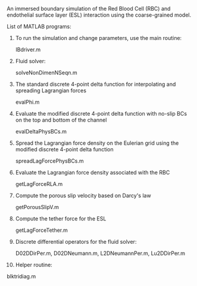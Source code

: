 An immersed boundary simulation of the Red Blood Cell (RBC) and endothelial surface layer (ESL) interaction using the coarse-grained model.


List of MATLAB programs:
1. To run the simulation and change parameters, use the main routine:

     IBdriver.m

2. Fluid solver:

    solveNonDimenNSeqn.m

3. The standard discrete 4-point delta function for interpolating and spreading Lagrangian forces

    evalPhi.m

4. Evaluate the modified discrete 4-point delta function with no-slip BCs on the top and bottom of the channel
  
    evalDeltaPhysBCs.m

5. Spread the Lagrangian force density on the Eulerian grid using the modified discrete 4-point delta function 

   spreadLagForcePhysBCs.m

6. Evaluate the Lagrangian force density associated with the RBC
  
   getLagForceRLA.m

7. Compute the porous slip velocity based on Darcy's law
  
   getPorousSlipV.m

7. Compute the tether force for the ESL
  
   getLagForceTether.m

9. Discrete differential operators for the fluid solver:
  
   D02DDirPer.m, D02DNeumann.m, L2DNeumannPer.m, Lu2DDirPer.m

10. Helper routine:
  
   blktridiag.m

